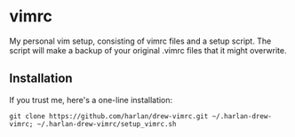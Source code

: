 vimrc
=====

My personal vim setup, consisting of vimrc files and a setup script.
The script will make a backup of your original .vimrc files that it might overwrite.

Installation
-----
If you trust me, here's a one-line installation:

    git clone https://github.com/harlan/drew-vimrc.git ~/.harlan-drew-vimrc; ~/.harlan-drew-vimrc/setup_vimrc.sh
